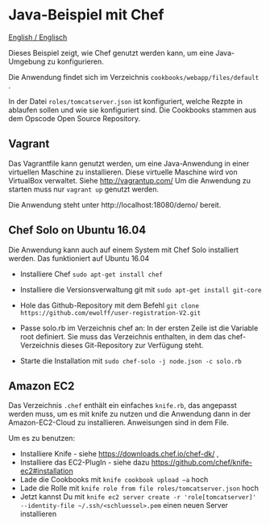 Java-Beispiel mit Chef
=============================

[English / Englisch](README.md)

Dieses Beispiel zeigt, wie Chef genutzt werden kann, um eine
Java-Umgebung zu konfigurieren.

Die Anwendung findet sich im Verzeichnis `cookbooks/webapp/files/default` .

In der Datei `roles/tomcatserver.json` ist konfiguriert, welche Rezpte
in ablaufen sollen und wie sie konfiguriert sind. Die Cookbooks stammen
aus dem Opscode Open Source Repository.

## Vagrant

Das Vagrantfile kann genutzt werden, um eine Java-Anwendung in einer
virtuellen Maschine zu installieren. Diese virtuelle Maschine wird von
VirtualBox verwaltet. Siehe http://vagrantup.com/  Um die Anwendung zu
starten muss nur `vagrant up` genutzt werden.

Die Anwendung steht unter http://localhost:18080/demo/ bereit.

## Chef Solo on Ubuntu 16.04

Die Anwendung kann auch auf einem System mit Chef Solo installiert
werden. Das funktioniert auf Ubuntu 16.04

* Installiere Chef `sudo apt-get install chef`

* Installiere die Versionsverwaltung git mit `sudo apt-get install git-core`

* Hole das Github-Repository mit dem Befehl `git clone
  https://github.com/ewolff/user-registration-V2.git`

* Passe solo.rb im Verzeichnis chef an: In der ersten Zeile ist die
Variable root definiert. Sie muss das Verzeichnis enthalten, in dem
das chef-Verzeichnis dieses Git-Repository zur Verfügung steht.

* Starte die Installation mit `sudo chef-solo -j node.json -c solo.rb`

## Amazon EC2

Das Verzeichnis `.chef` enthält ein einfaches `knife.rb`, das
angepasst werden muss, um es mit knife zu nutzen und die Anwendung
dann in der Amazon-EC2-Cloud zu installieren. Anweisungen sind in dem File.

Um es zu benutzen:
* Installiere Knife - siehe https://downloads.chef.io/chef-dk/ ,
* Installiere das EC2-PlugIn - siehe dazu
  https://github.com/chef/knife-ec2#installation
* Lade die Cookbooks mit `knife cookbook upload –a` hoch
* Lade die Rolle mit `knife role from file roles/tomcatserver.json` hoch
* Jetzt kannst Du mit  `knife ec2 server create -r
  'role[tomcatserver]' --identity-file ~/.ssh/<schluessel>.pem`
  einen neuen Server installieren



